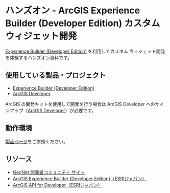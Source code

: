 # ハンズオン - ArcGIS Experience Builder (Developer Edition) カスタム ウィジェット開発

[Experience Builder (Developer Edition)](https://developers.arcgis.com/experience-builder/) を利用してカスタム ウィジェット開発を体験するハンズオン資料です。

## 使用している製品・プロジェクト

* [Experience Builder (Developer Edition)](https://developers.arcgis.com/experience-builder/)
* [ArcGIS Developer](https://developers.arcgis.com/)

ArcGIS の開発キットを使用して開発を行う場合は ArcGIS Developer へのサインアップ（[ArcGIS Developer](https://developers.arcgis.com/)）が必要です。

## 動作環境

[製品ページ](https://www.esrij.com/products/experience-builder-dev/environments/)をご参照ください。

## リソース

* [GeoNet 開発者コミュニティ サイト](https://community.esri.com/t5/arcgis-%E9%96%8B%E7%99%BA%E8%80%85%E3%82%B3%E3%83%9F%E3%83%A5%E3%83%8B%E3%83%86%E3%82%A3/ct-p/arcgis-japanese-developer-community)
* [ArcGIS Experience Builder (Developer Edition)（ESRIジャパン）](https://www.esrij.com/products/experience-builder-dev/)
* [ArcGIS API for Developer（ESRIジャパン）](https://www.esrij.com/products/arcgis-for-developers/)
